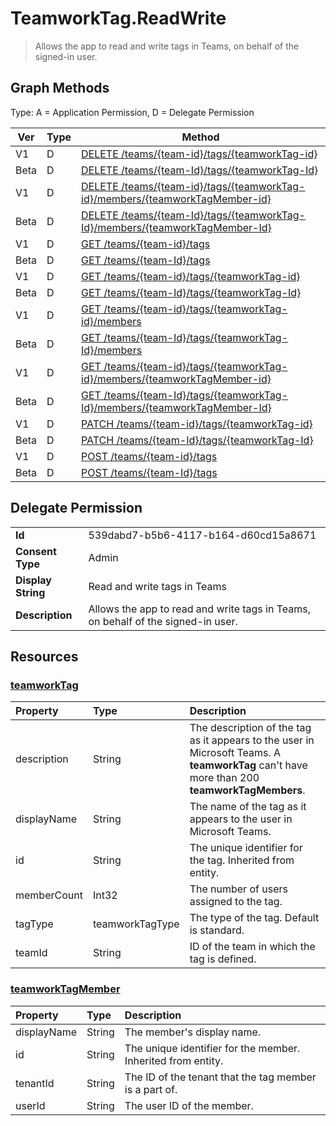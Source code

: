 # TeamworkTag.ReadWrite

> Allows the app to read and write tags in Teams, on behalf of the signed-in user.
## Graph Methods

Type: A = Application Permission, D = Delegate Permission

|Ver|Type|Method|
|-------|----|------|
|V1|D|[DELETE /teams/{team-id}/tags/{teamworkTag-id}](https://docs.microsoft.com/graph/api/teamworktag-delete?view=graph-rest-1.0&tabs=http)|
|Beta|D|[DELETE /teams/{team-Id}/tags/{teamworkTag-Id}](https://docs.microsoft.com/graph/api/teamworktag-delete?view=graph-rest-beta&tabs=http)|
|V1|D|[DELETE /teams/{team-id}/tags/{teamworkTag-id}/members/{teamworkTagMember-id}](https://docs.microsoft.com/graph/api/teamworktagmember-delete?view=graph-rest-1.0&tabs=http)|
|Beta|D|[DELETE /teams/{team-Id}/tags/{teamworkTag-Id}/members/{teamworkTagMember-Id}](https://docs.microsoft.com/graph/api/teamworktagmember-delete?view=graph-rest-beta&tabs=http)|
|V1|D|[GET /teams/{team-id}/tags](https://docs.microsoft.com/graph/api/teamworktag-list?view=graph-rest-1.0&tabs=http)|
|Beta|D|[GET /teams/{team-Id}/tags](https://docs.microsoft.com/graph/api/teamworktag-list?view=graph-rest-beta&tabs=http)|
|V1|D|[GET /teams/{team-id}/tags/{teamworkTag-id}](https://docs.microsoft.com/graph/api/teamworktag-get?view=graph-rest-1.0&tabs=http)|
|Beta|D|[GET /teams/{team-Id}/tags/{teamworkTag-Id}](https://docs.microsoft.com/graph/api/teamworktag-get?view=graph-rest-beta&tabs=http)|
|V1|D|[GET /teams/{team-id}/tags/{teamworkTag-id}/members](https://docs.microsoft.com/graph/api/teamworktagmember-list?view=graph-rest-1.0&tabs=http)|
|Beta|D|[GET /teams/{team-Id}/tags/{teamworkTag-Id}/members](https://docs.microsoft.com/graph/api/teamworktagmember-list?view=graph-rest-beta&tabs=http)|
|V1|D|[GET /teams/{team-id}/tags/{teamworkTag-id}/members/{teamworkTagMember-id}](https://docs.microsoft.com/graph/api/teamworktagmember-get?view=graph-rest-1.0&tabs=http)|
|Beta|D|[GET /teams/{team-Id}/tags/{teamworkTag-Id}/members/{teamworkTagMember-Id}](https://docs.microsoft.com/graph/api/teamworktagmember-get?view=graph-rest-beta&tabs=http)|
|V1|D|[PATCH /teams/{team-id}/tags/{teamworkTag-id}](https://docs.microsoft.com/graph/api/teamworktag-update?view=graph-rest-1.0&tabs=http)|
|Beta|D|[PATCH /teams/{team-Id}/tags/{teamworkTag-Id}](https://docs.microsoft.com/graph/api/teamworktag-update?view=graph-rest-beta&tabs=http)|
|V1|D|[POST /teams/{team-id}/tags](https://docs.microsoft.com/graph/api/teamworktag-post?view=graph-rest-1.0&tabs=http)|
|Beta|D|[POST /teams/{team-Id}/tags](https://docs.microsoft.com/graph/api/teamworktag-post?view=graph-rest-beta&tabs=http)|
## Delegate Permission
|||
|-|-|
|**Id**|539dabd7-b5b6-4117-b164-d60cd15a8671|
|**Consent Type**|Admin|
|**Display String**|Read and write tags in Teams|
|**Description**|Allows the app to read and write tags in Teams, on behalf of the signed-in user.|
## Resources
### [teamworkTag ](https://docs.microsoft.com/graph/api/resources/teamworktag?view=graph-rest-1.0&tabs=http)
|Property|Type|Description|
|:---|:---|:---|
|description|String|The description of the tag as it appears to the user in Microsoft Teams. A **teamworkTag** can't have more than 200 **teamworkTagMembers**.|
|displayName|String|The name of the tag as it appears to the user in Microsoft Teams.|
|id|String|The unique identifier for the tag. Inherited from entity.|
|memberCount|Int32|The number of users assigned to the tag.|
|tagType|teamworkTagType|The type of the tag. Default is standard.|
|teamId|String|ID of the team in which the tag is defined.|
### [teamworkTagMember ](https://docs.microsoft.com/graph/api/resources/teamworktagmember?view=graph-rest-1.0&tabs=http)
|Property|Type|Description|
|:---|:---|:---|
|displayName|String|The member's display name.|
|id|String|The unique identifier for the member. Inherited from entity.|
|tenantId|String|The ID of the tenant that the tag member is a part of.|
|userId|String|The user ID of the member.|
